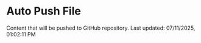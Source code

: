 # Auto Push File

Content that will be pushed to GitHub repository.
Last updated: 07/11/2025, 01:02:11 PM